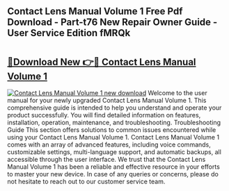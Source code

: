## Contact Lens Manual Volume 1 Free Pdf Download - Part-t76 New Repair Owner Guide - User Service Edition fMRQk

# <h2><a href="http://bc11122.oget.top/?id=Contact+Lens+Manual+Volume+1">🔗Download New 👉🔴 Contact Lens Manual Volume 1</a></h2>

[![Contact Lens Manual Volume 1 new download](https://i.imgur.com/5g1atiW.png)](http://bc11122.oget.top/?id=Contact+Lens+Manual+Volume+1)
Welcome to the user manual for your newly upgraded Contact Lens Manual Volume 1. This comprehensive guide is intended to help you understand and operate your product successfully. You will find detailed information on features, installation, operation, maintenance, and troubleshooting. Troubleshooting Guide This section offers solutions to common issues encountered while using your Contact Lens Manual Volume 1. Contact Lens Manual Volume 1 comes with an array of advanced features, including voice commands, customizable settings, multi-language support, and automatic backups, all accessible through the user interface. We trust that the Contact Lens Manual Volume 1 has been a reliable and effective resource in your efforts to master your new device. In case of any queries or concerns, please do not hesitate to reach out to our customer service team.
